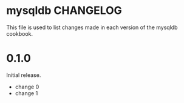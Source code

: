 # mysqldb CHANGELOG

This file is used to list changes made in each version of the mysqldb cookbook.

# 0.1.0

Initial release.

- change 0
- change 1

